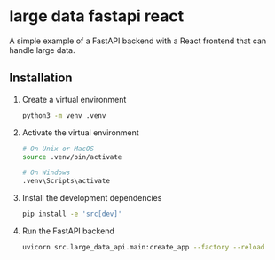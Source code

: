 # large data fastapi react

A simple example of a FastAPI backend with a React frontend that can handle large data.

## Installation

1. Create a virtual environment

    ```bash
    python3 -m venv .venv
    ```

1. Activate the virtual environment

    ```bash
    # On Unix or MacOS
    source .venv/bin/activate

    # On Windows
    .venv\Scripts\activate
    ```

1. Install the development dependencies

    ```bash
    pip install -e 'src[dev]'
    ```

1. Run the FastAPI backend

    ```bash
    uvicorn src.large_data_api.main:create_app --factory --reload
    ```
